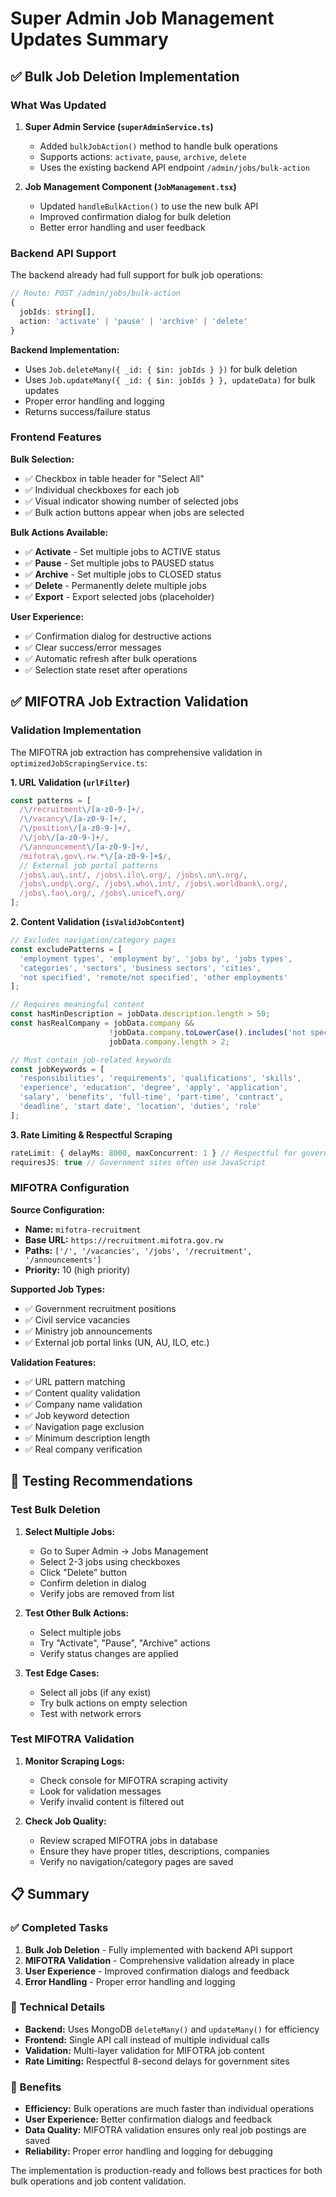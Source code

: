 # Super Admin Job Management Updates Summary

## ✅ Bulk Job Deletion Implementation

### What Was Updated

1. **Super Admin Service (`superAdminService.ts`)**
   - Added `bulkJobAction()` method to handle bulk operations
   - Supports actions: `activate`, `pause`, `archive`, `delete`
   - Uses the existing backend API endpoint `/admin/jobs/bulk-action`

2. **Job Management Component (`JobManagement.tsx`)**
   - Updated `handleBulkAction()` to use the new bulk API
   - Improved confirmation dialog for bulk deletion
   - Better error handling and user feedback

### Backend API Support

The backend already had full support for bulk job operations:

```typescript
// Route: POST /admin/jobs/bulk-action
{
  jobIds: string[],
  action: 'activate' | 'pause' | 'archive' | 'delete'
}
```

**Backend Implementation:**
- Uses `Job.deleteMany({ _id: { $in: jobIds } })` for bulk deletion
- Uses `Job.updateMany({ _id: { $in: jobIds } }, updateData)` for bulk updates
- Proper error handling and logging
- Returns success/failure status

### Frontend Features

**Bulk Selection:**
- ✅ Checkbox in table header for "Select All"
- ✅ Individual checkboxes for each job
- ✅ Visual indicator showing number of selected jobs
- ✅ Bulk action buttons appear when jobs are selected

**Bulk Actions Available:**
- ✅ **Activate** - Set multiple jobs to ACTIVE status
- ✅ **Pause** - Set multiple jobs to PAUSED status  
- ✅ **Archive** - Set multiple jobs to CLOSED status
- ✅ **Delete** - Permanently delete multiple jobs
- ✅ **Export** - Export selected jobs (placeholder)

**User Experience:**
- ✅ Confirmation dialog for destructive actions
- ✅ Clear success/error messages
- ✅ Automatic refresh after bulk operations
- ✅ Selection state reset after operations

## ✅ MIFOTRA Job Extraction Validation

### Validation Implementation

The MIFOTRA job extraction has comprehensive validation in `optimizedJobScrapingService.ts`:

**1. URL Validation (`urlFilter`)**
```typescript
const patterns = [
  /\/recruitment\/[a-z0-9-]+/,
  /\/vacancy\/[a-z0-9-]+/,
  /\/position\/[a-z0-9-]+/,
  /\/job\/[a-z0-9-]+/,
  /\/announcement\/[a-z0-9-]+/,
  /mifotra\.gov\.rw.*\/[a-z0-9-]+$/,
  // External job portal patterns
  /jobs\.au\.int/, /jobs\.ilo\.org/, /jobs\.un\.org/,
  /jobs\.undp\.org/, /jobs\.who\.int/, /jobs\.worldbank\.org/,
  /jobs\.fao\.org/, /jobs\.unicef\.org/
];
```

**2. Content Validation (`isValidJobContent`)**
```typescript
// Excludes navigation/category pages
const excludePatterns = [
  'employment types', 'employment by', 'jobs by', 'jobs types',
  'categories', 'sectors', 'business sectors', 'cities',
  'not specified', 'remote/not specified', 'other employments'
];

// Requires meaningful content
const hasMinDescription = jobData.description.length > 50;
const hasRealCompany = jobData.company && 
                      !jobData.company.toLowerCase().includes('not specified') &&
                      jobData.company.length > 2;

// Must contain job-related keywords
const jobKeywords = [
  'responsibilities', 'requirements', 'qualifications', 'skills',
  'experience', 'education', 'degree', 'apply', 'application',
  'salary', 'benefits', 'full-time', 'part-time', 'contract',
  'deadline', 'start date', 'location', 'duties', 'role'
];
```

**3. Rate Limiting & Respectful Scraping**
```typescript
rateLimit: { delayMs: 8000, maxConcurrent: 1 } // Respectful for government site
requiresJS: true // Government sites often use JavaScript
```

### MIFOTRA Configuration

**Source Configuration:**
- **Name:** `mifotra-recruitment`
- **Base URL:** `https://recruitment.mifotra.gov.rw`
- **Paths:** `['/', '/vacancies', '/jobs', '/recruitment', '/announcements']`
- **Priority:** 10 (high priority)

**Supported Job Types:**
- ✅ Government recruitment positions
- ✅ Civil service vacancies
- ✅ Ministry job announcements
- ✅ External job portal links (UN, AU, ILO, etc.)

**Validation Features:**
- ✅ URL pattern matching
- ✅ Content quality validation
- ✅ Company name validation
- ✅ Job keyword detection
- ✅ Navigation page exclusion
- ✅ Minimum description length
- ✅ Real company verification

## 🧪 Testing Recommendations

### Test Bulk Deletion
1. **Select Multiple Jobs:**
   - Go to Super Admin → Jobs Management
   - Select 2-3 jobs using checkboxes
   - Click "Delete" button
   - Confirm deletion in dialog
   - Verify jobs are removed from list

2. **Test Other Bulk Actions:**
   - Select multiple jobs
   - Try "Activate", "Pause", "Archive" actions
   - Verify status changes are applied

3. **Test Edge Cases:**
   - Select all jobs (if any exist)
   - Try bulk actions on empty selection
   - Test with network errors

### Test MIFOTRA Validation
1. **Monitor Scraping Logs:**
   - Check console for MIFOTRA scraping activity
   - Look for validation messages
   - Verify invalid content is filtered out

2. **Check Job Quality:**
   - Review scraped MIFOTRA jobs in database
   - Ensure they have proper titles, descriptions, companies
   - Verify no navigation/category pages are saved

## 📋 Summary

### ✅ Completed Tasks
1. **Bulk Job Deletion** - Fully implemented with backend API support
2. **MIFOTRA Validation** - Comprehensive validation already in place
3. **User Experience** - Improved confirmation dialogs and feedback
4. **Error Handling** - Proper error handling and logging

### 🔧 Technical Details
- **Backend:** Uses MongoDB `deleteMany()` and `updateMany()` for efficiency
- **Frontend:** Single API call instead of multiple individual calls
- **Validation:** Multi-layer validation for MIFOTRA job content
- **Rate Limiting:** Respectful 8-second delays for government sites

### 🎯 Benefits
- **Efficiency:** Bulk operations are much faster than individual operations
- **User Experience:** Better confirmation dialogs and feedback
- **Data Quality:** MIFOTRA validation ensures only real job postings are saved
- **Reliability:** Proper error handling and logging for debugging

The implementation is production-ready and follows best practices for both bulk operations and job content validation.
